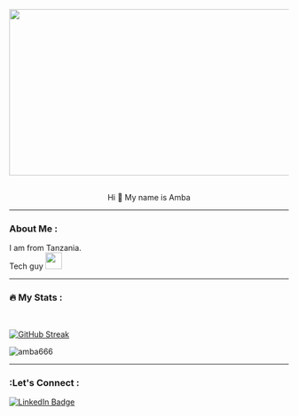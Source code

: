 
<div align="center">
  <img src="https://media.giphy.com/media/dWesBcTLavkZuG35MI/giphy.gif" width="600" height="300"/>
  
</div>
<br>
<p align="center"> Hi 👋 My name is Amba </p>


---

###  About Me :

I am from Tanzania. <br>
Tech guy  <img src="https://media.giphy.com/media/WUlplcMpOCEmTGBtBW/giphy.gif" width="30">




---

### :fire: My Stats :
<br>
<img src="https://camo.githubusercontent.com/49c393ce9a15f1aae091b5751ce09c84134aea0ed7a4f9b909b4f26d43deb6a3/68747470733a2f2f6b6f6d617265762e636f6d2f67687076632f3f757365726e616d653d547269706c65486174" alt="" data-canonical-src="https://komarev.com/ghpvc/?amba666" style="max-width: 100%;"> 

[![GitHub Streak](https://github-readme-streak-stats.herokuapp.com?user=amba666&theme=transparent)](https://git.io/streak-stats)


<img src="https://camo.githubusercontent.com/a87f572ad96b7d26034ac5ce1ce649c0b2b91a29c1109a99805ef12e8c7f5fae/68747470733a2f2f6769746875622d70726f66696c652d74726f7068792e76657263656c2e6170702f3f757365726e616d653d6d727837303134267468656d653d6461726b687562266e6f2d62673d7472756526726f773d31" alt="amba666" data-canonical-src="https://github-profile-trophy.vercel.app/?username=amba666;theme=darkhub&amp;no-bg=true&amp;row=1" style="max-width: 100%;">


---

### :Let's Connect :

<div id="badges">
  <a href="https://www.linkedin.com/in/ambakisye-abraham-0405b0222/">
    <img src="https://img.shields.io/badge/LinkedIn-blue?style=for-the-badge&logo=linkedin&logoColor=white" alt="LinkedIn Badge"/>
  </a>

</div>

